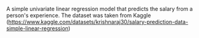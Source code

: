 A simple univariate linear regression model that predicts the salary from a person's experience. The dataset was taken from Kaggle (https://www.kaggle.com/datasets/krishnaraj30/salary-prediction-data-simple-linear-regression) 
